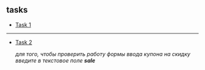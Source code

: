 ## tasks

* [Task 1](https://katerren.github.io/tasks/task_1/index.html)
___

* [Task 2](https://katerren.github.io/tasks/task_2/index.html)

    _для того, чтобы проверить работу формы ввода купона на скидку_
    _введите в текстовое поле **sale**_
